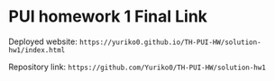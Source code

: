 # PUI homework 1 Final Link

Deployed website: `https://yuriko0.github.io/TH-PUI-HW/solution-hw1/index.html` 

Repository link: `https://github.com/Yuriko0/TH-PUI-HW/solution-hw1`

